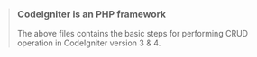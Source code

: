 > ### CodeIgniter is an PHP framework
> The above files contains the basic steps for performing CRUD operation in CodeIgniter version 3 & 4. 
